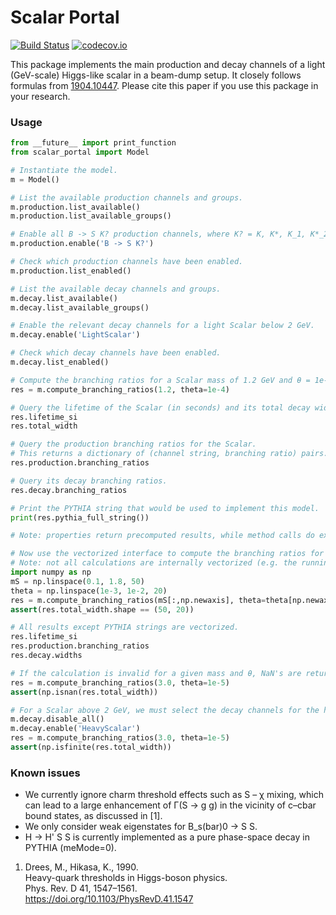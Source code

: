 # Scalar Portal

[![Build Status](https://travis-ci.org/JLTastet/scalar_portal.svg?branch=master)](https://travis-ci.org/JLTastet/scalar_portal)
[![codecov.io](http://codecov.io/github/JLTastet/scalar_portal/coverage.svg?branch=master)](http://codecov.io/github/JLTastet/scalar_portal?branch=master)

This package implements the main production and decay channels of a light (GeV-scale) Higgs-like scalar in a beam-dump setup.
It closely follows formulas from [1904.10447](http://arxiv.org/abs/1904.10447).
Please cite this paper if you use this package in your research.

### Usage

```python
from __future__ import print_function
from scalar_portal import Model

# Instantiate the model.
m = Model()

# List the available production channels and groups.
m.production.list_available()
m.production.list_available_groups()

# Enable all B -> S K? production channels, where K? = K, K*, K_1, K*_2, ...
m.production.enable('B -> S K?')

# Check which production channels have been enabled.
m.production.list_enabled()

# List the available decay channels and groups.
m.decay.list_available()
m.decay.list_available_groups()

# Enable the relevant decay channels for a light Scalar below 2 GeV.
m.decay.enable('LightScalar')

# Check which decay channels have been enabled.
m.decay.list_enabled()

# Compute the branching ratios for a Scalar mass of 1.2 GeV and θ = 1e-4.
res = m.compute_branching_ratios(1.2, theta=1e-4)

# Query the lifetime of the Scalar (in seconds) and its total decay width in GeV.
res.lifetime_si
res.total_width

# Query the production branching ratios for the Scalar.
# This returns a dictionary of (channel string, branching ratio) pairs.
res.production.branching_ratios

# Query its decay branching ratios.
res.decay.branching_ratios

# Print the PYTHIA string that would be used to implement this model.
print(res.pythia_full_string())

# Note: properties return precomputed results, while method calls do extra computations.

# Now use the vectorized interface to compute the branching ratios for a range of masses and couplings.
# Note: not all calculations are internally vectorized (e.g. the running of alpha_s is not).
import numpy as np
mS = np.linspace(0.1, 1.8, 50)
theta = np.linspace(1e-3, 1e-2, 20)
res = m.compute_branching_ratios(mS[:,np.newaxis], theta=theta[np.newaxis,:])
assert(res.total_width.shape == (50, 20))

# All results except PYTHIA strings are vectorized.
res.lifetime_si
res.production.branching_ratios
res.decay.widths

# If the calculation is invalid for a given mass and θ, NaN's are returned, e.g.:
res = m.compute_branching_ratios(3.0, theta=1e-5)
assert(np.isnan(res.total_width))

# For a Scalar above 2 GeV, we must select the decay channels for the heavy Scalar.
m.decay.disable_all()
m.decay.enable('HeavyScalar')
res = m.compute_branching_ratios(3.0, theta=1e-5)
assert(np.isfinite(res.total_width))
```

### Known issues
* We currently ignore charm threshold effects such as S – χ mixing, which can lead to a large enhancement of Γ(S → g g) in the vicinity of c–cbar bound states, as discussed in \[1\].
* We only consider weak eigenstates for B_s(bar)0 -> S S.
* H -> H' S S is currently implemented as a pure phase-space decay in PYTHIA (meMode=0).

1. Drees, M., Hikasa, K., 1990.  
   Heavy-quark thresholds in Higgs-boson physics.  
   Phys. Rev. D 41, 1547–1561.  
   https://doi.org/10.1103/PhysRevD.41.1547
